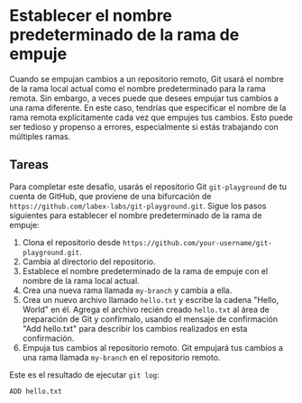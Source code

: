 # Establecer el nombre predeterminado de la rama de empuje

Cuando se empujan cambios a un repositorio remoto, Git usará el nombre de la rama local actual como el nombre predeterminado para la rama remota. Sin embargo, a veces puede que desees empujar tus cambios a una rama diferente. En este caso, tendrías que especificar el nombre de la rama remota explícitamente cada vez que empujes tus cambios. Esto puede ser tedioso y propenso a errores, especialmente si estás trabajando con múltiples ramas.

## Tareas

Para completar este desafío, usarás el repositorio Git `git-playground` de tu cuenta de GitHub, que proviene de una bifurcación de `https://github.com/labex-labs/git-playground.git`. Sigue los pasos siguientes para establecer el nombre predeterminado de la rama de empuje:

1. Clona el repositorio desde `https://github.com/your-username/git-playground.git`.
2. Cambia al directorio del repositorio.
3. Establece el nombre predeterminado de la rama de empuje con el nombre de la rama local actual.
4. Crea una nueva rama llamada `my-branch` y cambia a ella.
5. Crea un nuevo archivo llamado `hello.txt` y escribe la cadena "Hello, World" en él. Agrega el archivo recién creado `hello.txt` al área de preparación de Git y confírmalo, usando el mensaje de confirmación "Add hello.txt" para describir los cambios realizados en esta confirmación.
6. Empuja tus cambios al repositorio remoto. Git empujará tus cambios a una rama llamada `my-branch` en el repositorio remoto.

Este es el resultado de ejecutar `git log`:

```shell
ADD hello.txt
```
